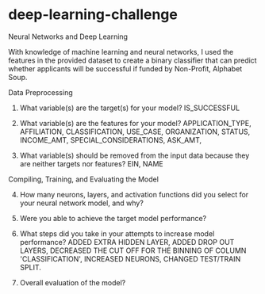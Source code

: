 # deep-learning-challenge
Neural Networks and Deep Learning

With knowledge of machine learning and neural networks, I used the features in the provided dataset to create a binary classifier that can predict whether applicants will be successful if funded by Non-Profit, Alphabet Soup.

Data Preprocessing

1. What variable(s) are the target(s) for your model?
   IS_SUCCESSFUL

2. What variable(s) are the features for your model?
   APPLICATION_TYPE, AFFILIATION, CLASSIFICATION, USE_CASE, ORGANIZATION,	STATUS,	INCOME_AMT,	SPECIAL_CONSIDERATIONS,	ASK_AMT,

3. What variable(s) should be removed from the input data because they are neither targets nor features?
   EIN, NAME
   
Compiling, Training, and Evaluating the Model

4. How many neurons, layers, and activation functions did you select for your neural network model, and why?

5. Were you able to achieve the target model performance?

6. What steps did you take in your attempts to increase model performance?
   ADDED EXTRA HIDDEN LAYER, ADDED DROP OUT LAYERS, DECREASED THE CUT OFF FOR THE BINNING OF COLUMN 'CLASSIFICATION', INCREASED NEURONS, CHANGED TEST/TRAIN SPLIT.
   
7. Overall evaluation of the model? 
